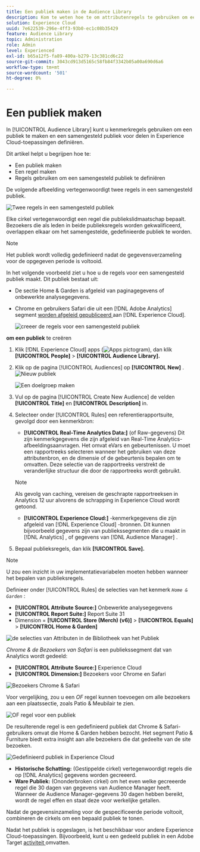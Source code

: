 ```yaml
---
title: Een publiek maken in de Audience Library
description: Kom te weten hoe te om attributenregels te gebruiken om een scherpe publiek in de Bibliotheek van de Publiek tot stand te brengen. Leer om een regel te vormen en een samengesteld publiek te bepalen.
solution: Experience Cloud
uuid: 7e622539-296e-4ff3-93b0-ec1c08b35429
feature: Audience Library
topic: Administration
role: Admin
level: Experienced
exl-id: b65a12f5-fa89-400a-b279-13c381cd6c22
source-git-commit: 3043cd913d5165c58fb84f3342b05a00a690d6a6
workflow-type: tm+mt
source-wordcount: '501'
ht-degree: 0%

---
```


# Een publiek maken

In [!UICONTROL Audience Library] kunt u kenmerkregels gebruiken om een publiek te maken en een samengesteld publiek voor delen in Experience Cloud-toepassingen definiëren.

Dit artikel helpt u begrijpen hoe te:

* Een publiek maken
* Een regel maken
* Regels gebruiken om een samengesteld publiek te definiëren

De volgende afbeelding vertegenwoordigt twee regels in een samengesteld publiek.

![ Twee regels in een samengesteld publiek ](assets/audience_sharing.png)

Elke cirkel vertegenwoordigt een regel die publiekslidmaatschap bepaalt. Bezoekers die als leden in beide publieksregels worden gekwalificeerd, overlappen elkaar om het samengestelde, gedefinieerde publiek te worden.

>[!NOTE]
>
>Het publiek wordt volledig gedefinieerd nadat de gegevensverzameling voor de opgegeven periode is voltooid.

In het volgende voorbeeld ziet u hoe u de regels voor een samengesteld publiek maakt. Dit publiek bestaat uit:

* De sectie Home &amp; Garden is afgeleid van paginagegevens of onbewerkte analysegegevens.
* Chrome en gebruikers Safari die uit een [!DNL Adobe Analytics] segment [ worden afgeleid gepubliceerd ](overview.md) aan [!DNL Experience Cloud].

  ![ creeer de regels voor een samengesteld publiek ](assets/audience_create.png)

**om een publiek** te creëren

1. Klik [!DNL Experience Cloud] apps (![ Apps pictogram ](assets/apps-icon.png)), dan klik **[!UICONTROL People]** > **[!UICONTROL Audience Library].**

1. Klik op de pagina [!UICONTROL Audiences] op **[!UICONTROL New]** . ![ Nieuw publiek ](assets/add_icon_small.png)

   ![Een doelgroep maken](assets/audience_create_new.png)

1. Vul op de pagina [!UICONTROL Create New Audience] de velden **[!UICONTROL Title]** en **[!UICONTROL Description]** in.
1. Selecteer onder [!UICONTROL Rules] een referentierapportsuite, gevolgd door een kenmerkbron:

   * **[!UICONTROL Real-Time Analytics Data:]** (of Raw-gegevens) Dit zijn kenmerkgegevens die zijn afgeleid van Real-Time Analytics-afbeeldingsaanvragen. Het omvat eVars en gebeurtenissen. U moet een rapportreeks selecteren wanneer het gebruiken van deze attributenbron, en de dimensie of de gebeurtenis bepalen om te omvatten. Deze selectie van de rapportreeks verstrekt de veranderlijke structuur die door de rapportreeks wordt gebruikt.

   >[!NOTE]
   >
   >Als gevolg van caching, vereisen de geschrapte rapportreeksen in Analytics 12 uur alvorens de schrapping in Experience Cloud wordt getoond.

   * **[!UICONTROL Experience Cloud:]** -kenmerkgegevens die zijn afgeleid van [!DNL Experience Cloud] -bronnen. Dit kunnen bijvoorbeeld gegevens zijn van publiekssegmenten die u maakt in [!DNL Analytics] , of gegevens van [!DNL Audience Manager] .

1. Bepaal publieksregels, dan klik **[!UICONTROL Save].**

>[!NOTE]
>
>U zou een inzicht in uw implementatievariabelen moeten hebben wanneer het bepalen van publieksregels.

Definieer onder [!UICONTROL Rules] de selecties van het kenmerk *`Home & Garden`* :

* **[!UICONTROL Attribute Source:]** Onbewerkte analysegegevens
* **[!UICONTROL Report Suite:]** Report Suite 31
* Dimension = **[!UICONTROL Store (Merch) (v6)]** > **[!UICONTROL Equals]** > **[!UICONTROL Home & Garden]**

![ de selecties van Attributen in de Bibliotheek van het Publiek ](assets/home_garden.png)

*Chrome &amp; de Bezoekers van Safari* is een publiekssegment dat van Analytics wordt gedeeld:

* **[!UICONTROL Attribute Source:]** Experience Cloud
* **[!UICONTROL Dimension:]** Bezoekers voor Chrome en Safari

![ Bezoekers Chrome &amp; Safari ](assets/chrome_safari.png)

Voor vergelijking, zou u een *OF* regel kunnen toevoegen om alle bezoekers aan een plaatssectie, zoals Patio &amp; Meubilair te zien.

![ OF regel voor een publiek ](assets/audiences_rule_patio.png)

De resulterende regel is een gedefinieerd publiek dat Chrome &amp; Safari-gebruikers omvat die Home &amp; Garden hebben bezocht. Het segment Patio &amp; Furniture biedt extra insight aan alle bezoekers die dat gedeelte van de site bezoeken.

![ Gedefinieerd publiek in Experience Cloud ](assets/defined_audience.png)

* **Historische Schatting:** (Gestippelde cirkel) vertegenwoordigt regels die op [!DNL Analytics] gegevens worden gecreeerd.
* **Ware Publiek:** (Ononderbroken cirkel) om het even welke gecreeerde regel die 30 dagen van gegevens van Audience Manager heeft. Wanneer de Audience Manager-gegevens 30 dagen hebben bereikt, wordt de regel effen en staat deze voor werkelijke getallen.

Nadat de gegevensinzameling voor de gespecificeerde periode voltooit, combineren de cirkels om een bepaald publiek te tonen.

Nadat het publiek is opgeslagen, is het beschikbaar voor andere Experience Cloud-toepassingen. Bijvoorbeeld, kunt u een gedeeld publiek in een Adobe Target [ activiteit ](https://experienceleague.adobe.com/en/docs/target/using/activities/activities) omvatten.
